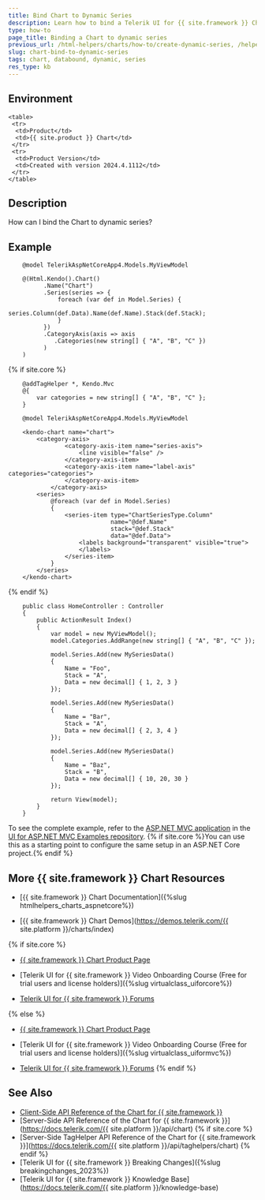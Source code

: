 ```yaml
---
title: Bind Chart to Dynamic Series
description: Learn how to bind a Telerik UI for {{ site.framework }} Chart to dynamic series.
type: how-to
page_title: Binding a Chart to dynamic series
previous_url: /html-helpers/charts/how-to/create-dynamic-series, /helpers/charts/how-to/create-dynamic-series
slug: chart-bind-to-dynamic-series
tags: chart, databound, dynamic, series
res_type: kb
---
```


## Environment
	
	<table>
	 <tr>
	  <td>Product</td>
	  <td>{{ site.product }} Chart</td>
	 </tr>
	 <tr>
	  <td>Product Version</td>
	  <td>Created with version 2024.4.1112</td>
	 </tr>
	</table>

## Description
How can I bind the Chart to dynamic series?

## Example
```HtmlHelper
    @model TelerikAspNetCoreApp4.Models.MyViewModel
 
    @(Html.Kendo().Chart()
          .Name("Chart")
          .Series(series => {
              foreach (var def in Model.Series) {
                  series.Column(def.Data).Name(def.Name).Stack(def.Stack);
              }
          })
          .CategoryAxis(axis => axis
             .Categories(new string[] { "A", "B", "C" })
          )
    )
```

{% if site.core %}
```TagHelper
    @addTagHelper *, Kendo.Mvc
    @{ 
        var categories = new string[] { "A", "B", "C" };
    }

    @model TelerikAspNetCoreApp4.Models.MyViewModel
    
    <kendo-chart name="chart">
        <category-axis>
                <category-axis-item name="series-axis">
                    <line visible="false" />
                </category-axis-item>
                <category-axis-item name="label-axis" categories="categories">
                </category-axis-item>
            </category-axis>
        <series>
            @foreach (var def in Model.Series)
            {
                <series-item type="ChartSeriesType.Column"
                             name="@def.Name"
                             stack="@def.Stack"
                             data="@def.Data">
                    <labels background="transparent" visible="true">
                    </labels>
                </series-item>
            }
        </series>
    </kendo-chart>

```
{% endif %}

```Controller
    public class HomeController : Controller
    {
        public ActionResult Index()
        {
            var model = new MyViewModel();
            model.Categories.AddRange(new string[] { "A", "B", "C" });
    
            model.Series.Add(new MySeriesData()
            {
                Name = "Foo",
                Stack = "A",
                Data = new decimal[] { 1, 2, 3 }
            });
    
            model.Series.Add(new MySeriesData()
            {
                Name = "Bar",
                Stack = "A",
                Data = new decimal[] { 2, 3, 4 }
            });
    
            model.Series.Add(new MySeriesData()
            {
                Name = "Baz",
                Stack = "B",
                Data = new decimal[] { 10, 20, 30 }
            });
    
            return View(model);
        }
    }
```

To see the complete example, refer to the [ASP.NET MVC application](https://github.com/telerik/ui-for-aspnet-mvc-examples/tree/master/Telerik.Examples.Mvc/Telerik.Examples.Mvc/Areas/ChartDynamicSeries) in the [UI for ASP.NET MVC Examples repository](https://github.com/telerik/ui-for-aspnet-mvc-examples/tree/master). {% if site.core %}You can use this as a starting point to configure the same setup in an ASP.NET Core project.{% endif %}

## More {{ site.framework }} Chart Resources

* [{{ site.framework }} Chart Documentation]({%slug htmlhelpers_charts_aspnetcore%})

* [{{ site.framework }} Chart Demos](https://demos.telerik.com/{{ site.platform }}/charts/index)

{% if site.core %}
* [{{ site.framework }} Chart Product Page](https://www.telerik.com/aspnet-core-ui/charts)

* [Telerik UI for {{ site.framework }} Video Onboarding Course (Free for trial users and license holders)]({%slug virtualclass_uiforcore%})

* [Telerik UI for {{ site.framework }} Forums](https://www.telerik.com/forums/aspnet-core-ui)

{% else %}
* [{{ site.framework }} Chart Product Page](https://www.telerik.com/aspnet-mvc/charts)

* [Telerik UI for {{ site.framework }} Video Onboarding Course (Free for trial users and license holders)]({%slug virtualclass_uiformvc%})

* [Telerik UI for {{ site.framework }} Forums](https://www.telerik.com/forums/aspnet-mvc)
{% endif %}

## See Also

* [Client-Side API Reference of the Chart for {{ site.framework }}](https://docs.telerik.com/kendo-ui/api/javascript/ui/chart)
* [Server-Side API Reference of the Chart for {{ site.framework }}](https://docs.telerik.com/{{ site.platform }}/api/chart)
{% if site.core %}
* [Server-Side TagHelper API Reference of the Chart for {{ site.framework }}](https://docs.telerik.com/{{ site.platform }}/api/taghelpers/chart)
{% endif %}
* [Telerik UI for {{ site.framework }} Breaking Changes]({%slug breakingchanges_2023%})
* [Telerik UI for {{ site.framework }} Knowledge Base](https://docs.telerik.com/{{ site.platform }}/knowledge-base)
